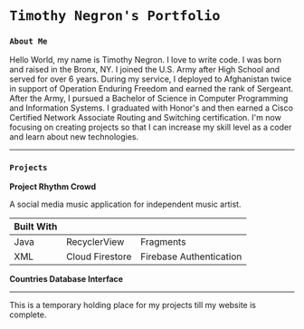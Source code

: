 # `Timothy Negron's Portfolio`

### `About Me`

Hello World, my name is Timothy Negron. I love to write code.
I was born and raised in the Bronx, NY. I joined the U.S. Army
after High School and served for over 6 years. During my service,
I deployed to Afghanistan twice in support of Operation Enduring Freedom
and earned the rank of Sergeant. After the Army, I pursued a 
Bachelor of Science in Computer Programming and Information Systems. I graduated with Honor's and then earned a Cisco Certified Network Associate Routing and Switching certification.
I'm now focusing on creating projects so that I can increase my
skill level as a coder and learn about new technologies.

---

### `Projects`

**Project Rhythm Crowd**

A social media music application for independent music artist.



| Built With |                 |                         |
| ---------- | --------------- | ----------------------- |
| Java       | RecyclerView    | Fragments               |
| XML        | Cloud Firestore | Firebase Authentication |


**Countries Database Interface**

---

This is a temporary holding place for my projects till my website is complete.